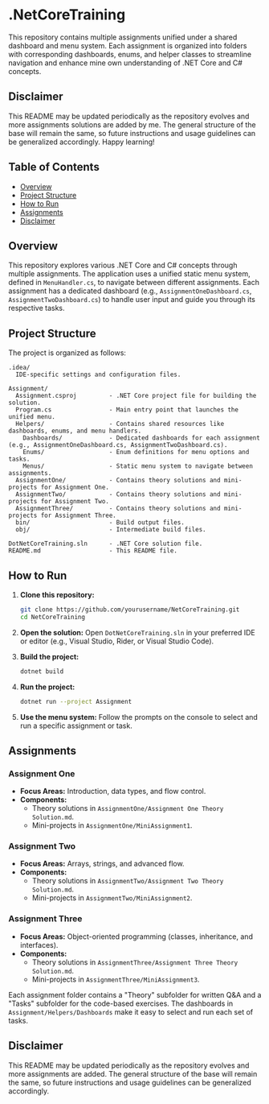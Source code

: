# .NetCoreTraining

This repository contains multiple assignments unified under a shared dashboard and menu system. Each assignment is organized into folders with corresponding dashboards, enums, and helper classes to streamline navigation and enhance mine own understanding of .NET Core and C# concepts.

## Disclaimer
This README may be updated periodically as the repository evolves and more assignments solutions are added by me. The general structure of the base will remain the same, so future instructions and usage guidelines can be generalized accordingly. Happy learning!

## Table of Contents
- [Overview](#overview)
- [Project Structure](#project-structure)
- [How to Run](#how-to-run)
- [Assignments](#assignments)
- [Disclaimer](#disclaimer)

## Overview
This repository explores various .NET Core and C# concepts through multiple assignments. The application uses a unified static menu system, defined in `MenuHandler.cs`, to navigate between different assignments. Each assignment has a dedicated dashboard (e.g., `AssignmentOneDashboard.cs`, `AssignmentTwoDashboard.cs`) to handle user input and guide you through its respective tasks.

## Project Structure
The project is organized as follows:

```
.idea/
  IDE-specific settings and configuration files.

Assignment/
  Assignment.csproj         - .NET Core project file for building the solution.
  Program.cs                - Main entry point that launches the unified menu.
  Helpers/                  - Contains shared resources like dashboards, enums, and menu handlers.
    Dashboards/             - Dedicated dashboards for each assignment (e.g., AssignmentOneDashboard.cs, AssignmentTwoDashboard.cs).
    Enums/                  - Enum definitions for menu options and tasks.
    Menus/                  - Static menu system to navigate between assignments.
  AssignmentOne/            - Contains theory solutions and mini-projects for Assignment One.
  AssignmentTwo/            - Contains theory solutions and mini-projects for Assignment Two.
  AssignmentThree/          - Contains theory solutions and mini-projects for Assignment Three.
  bin/                      - Build output files.
  obj/                      - Intermediate build files.

DotNetCoreTraining.sln      - .NET Core solution file.
README.md                   - This README file.
```

## How to Run
1. **Clone this repository:**
   ```sh
   git clone https://github.com/yourusername/NetCoreTraining.git
   cd NetCoreTraining
   ```

2. **Open the solution:**
   Open `DotNetCoreTraining.sln` in your preferred IDE or editor (e.g., Visual Studio, Rider, or Visual Studio Code).

3. **Build the project:**
   ```sh
   dotnet build
   ```

4. **Run the project:**
   ```sh
   dotnet run --project Assignment
   ```

5. **Use the menu system:**
   Follow the prompts on the console to select and run a specific assignment or task.

## Assignments
### Assignment One
- **Focus Areas:** Introduction, data types, and flow control.
- **Components:**
    - Theory solutions in `AssignmentOne/Assignment One Theory Solution.md`.
    - Mini-projects in `AssignmentOne/MiniAssignment1`.

### Assignment Two
- **Focus Areas:** Arrays, strings, and advanced flow.
- **Components:**
    - Theory solutions in `AssignmentTwo/Assignment Two Theory Solution.md`.
    - Mini-projects in `AssignmentTwo/MiniAssignment2`.

### Assignment Three
- **Focus Areas:** Object-oriented programming (classes, inheritance, and interfaces).
- **Components:**
    - Theory solutions in `AssignmentThree/Assignment Three Theory Solution.md`.
    - Mini-projects in `AssignmentThree/MiniAssignment3`.

Each assignment folder contains a "Theory" subfolder for written Q&A and a "Tasks" subfolder for the code-based exercises. The dashboards in `Assignment/Helpers/Dashboards` make it easy to select and run each set of tasks.

## Disclaimer
This README may be updated periodically as the repository evolves and more assignments are added. The general structure of the base will remain the same, so future instructions and usage guidelines can be generalized accordingly.
